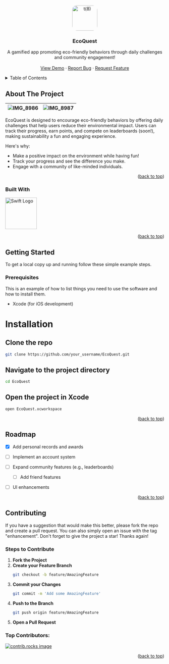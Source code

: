 <!-- PROJECT LOGO -->
<!-- Readme Top -->
<a id="readme-top"></a>

<br />
<div align="center">
  <a href="https://github.com/your_username/EcoQuest">
    <img src="https://github.com/user-attachments/assets/229abcb7-10a9-43d7-b416-14454ab4c7cc" alt="t(8)" width="80" height="80" style="border-radius: 15px;">
  </a>
</div>

  <h3 align="center">EcoQuest</h3>

  <p align="center">
    A gamified app promoting eco-friendly behaviors through daily challenges and community engagement!
    <br />
    <br />
    <a href="https://github.com/your_username/EcoQuest">View Demo</a>
    ·
    <a href="https://github.com/your_username/EcoQuest/issues/new?labels=bug&template=bug-report---.md">Report Bug</a>
    ·
    <a href="https://github.com/your_username/EcoQuest/issues/new?labels=enhancement&template=feature-request---.md">Request Feature</a>
  </p>
</div>

<!-- TABLE OF CONTENTS -->
<details>
  <summary>Table of Contents</summary>
  <ol>
    <li>
      <a href="#about-the-project">About The Project</a>
      <ul>
        <li><a href="#built-with">Built With</a></li>
      </ul>
    </li>
    <li>
      <a href="#getting-started">Getting Started</a>
      <ul>
        <li><a href="#prerequisites">Prerequisites</a></li>
        <li><a href="#installation">Installation</a></li>
      </ul>
    </li>
    <li><a href="#usage">Usage</a></li>
    <li><a href="#roadmap">Roadmap</a></li>
    <li><a href="#contributing">Contributing</a></li>
    <li><a href="#license">License</a></li>
    <li><a href="#contact">Contact</a></li>
    <li><a href="#acknowledgments">Acknowledgments</a></li>
  </ol>
</details>

<!-- ABOUT THE PROJECT -->
## About The Project

| ![IMG_8986](https://github.com/user-attachments/assets/1867c560-e241-49ee-935d-a8d81cd860b0) | ![IMG_8987](https://github.com/user-attachments/assets/4846d98f-e58e-4268-89f7-6b2b894f4c32) |
|---|---|



EcoQuest is designed to encourage eco-friendly behaviors by offering daily challenges that help users reduce their environmental impact. Users can track their progress, earn points, and compete on leaderboards (soon!), making sustainability a fun and engaging experience.

Here's why:
* Make a positive impact on the environment while having fun!
* Track your progress and see the difference you make.
* Engage with a community of like-minded individuals.


<p align="right">(<a href="#readme-top">back to top</a>)</p>

### Built With

[<img src="https://swift.org/assets/images/swift.svg" alt="Swift Logo" width="100" height="100"/>](https://swift.org)


<p align="right">(<a href="#readme-top">back to top</a>)</p>

<!-- GETTING STARTED -->
## Getting Started

To get a local copy up and running follow these simple example steps.

### Prerequisites

This is an example of how to list things you need to use the software and how to install them.
* Xcode (for iOS development)
# Installation

## Clone the repo
```sh
git clone https://github.com/your_username/EcoQuest.git
```

## Navigate to the project directory
```sh
cd EcoQuest
```

## Open the project in Xcode
```sh
open EcoQuest.xcworkspace
```
<p align="right">(<a href="#readme-top">back to top</a>)</p>

<!-- ROADMAP -->
## Roadmap

- [x] Add personal records and awards
- [ ] Implement an account system
- [ ] Expand community features (e.g., leaderboards)
    - [ ] Add friend features
- [ ] UI enhancements


<p align="right">(<a href="#readme-top">back to top</a>)</p>

<!-- CONTRIBUTING -->
## Contributing

If you have a suggestion that would make this better, please fork the repo and create a pull request. You can also simply open an issue with the tag "enhancement". Don't forget to give the project a star! Thanks again!

### Steps to Contribute
1. **Fork the Project**
2. **Create your Feature Branch**
   ```sh
   git checkout -b feature/AmazingFeature
   ```
3. **Commit your Changes**
   ```sh
   git commit -m 'Add some AmazingFeature'
   ```
4. **Push to the Branch**
   ```sh
   git push origin feature/AmazingFeature
   ```
5. **Open a Pull Request**

### Top Contributors:

<a href="https://github.com/braydenwatt/EcoQuest/graphs/contributors">
  <img src="https://contrib.rocks/image?repo=braydenwatt/EcoQuest" alt="contrib.rocks image" />
</a>


<p align="right">(<a href="#readme-top">back to top</a>)</p>
